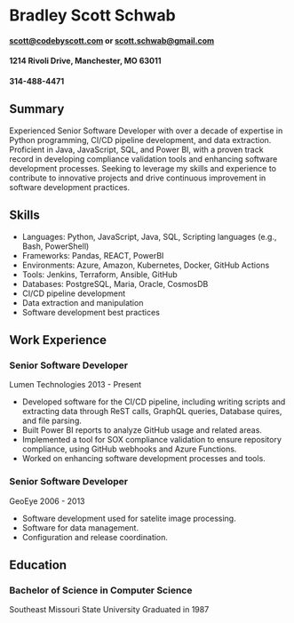 # Bradley Scott Schwab
#### scott@codebyscott.com or scott.schwab@gmail.com
#### 1214 Rivoli Drive, Manchester, MO 63011
#### 314-488-4471

## Summary
Experienced Senior Software Developer with over a decade of expertise in Python programming, CI/CD pipeline development, and data extraction. Proficient in Java, JavaScript, SQL, and Power BI, with a proven track record in developing compliance validation tools and enhancing software development processes. Seeking to leverage my skills and experience to contribute to innovative projects and drive continuous improvement in software development practices.

## Skills

+ Languages: Python, JavaScript, Java, SQL, Scripting languages (e.g., Bash, PowerShell)
+ Frameworks: Pandas, REACT, PowerBI
+ Environments: Azure, Amazon, Kubernetes, Docker, GitHub Actions
+ Tools: Jenkins, Terraform, Ansible, GitHub
+ Databases: PostgreSQL, Maria, Oracle, CosmosDB
+ CI/CD pipeline development
+ Data extraction and manipulation
+ Software development best practices

## Work Experience

### Senior Software Developer
Lumen Technologies
2013 - Present

+ Developed software for the CI/CD pipeline, including writing scripts and extracting data through ReST calls, GraphQL queries, Database quires, and file parsing.
+ Built Power BI reports to analyze GitHub usage and related areas.
+ Implemented a tool for SOX compliance validation to ensure repository compliance, using GitHub webhooks and Azure Functions.
+ Worked on enhancing software development processes and tools.

### Senior Software Developer
GeoEye
2006 - 2013

+ Software development used for satelite image processing.
+ Software for data management.
+ Configuration and release coordination.
  
  
## Education

### Bachelor of Science in Computer Science
Southeast Missouri State University
Graduated in 1987
